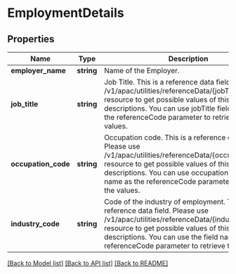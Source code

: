 # EmploymentDetails

## Properties
Name | Type | Description | Notes
------------ | ------------- | ------------- | -------------
**employer_name** | **string** | Name of the Employer. | [optional] 
**job_title** | **string** | Job Title. This is a reference data field. Please use /v1/apac/utilities/referenceData/{jobTitle} resource to get possible values of this field with descriptions. You can use jobTitle field name as the referenceCode parameter to retrieve the values. | [optional] 
**occupation_code** | **string** | Occupation code. This is a reference data field. Please use /v1/apac/utilities/referenceData/{occupationCode} resource to get possible values of this field with descriptions. You can use occupationCode field name as the referenceCode parameter to retrieve the values. | [optional] 
**industry_code** | **string** | Code of the industry of employment. This is a reference data field. Please use /v1/apac/utilities/referenceData/{industryCode} resource to get possible values of this field with descriptions. You can use the field name as the referenceCode parameter to retrieve the values. | [optional] 

[[Back to Model list]](../../README.md#documentation-for-models) [[Back to API list]](../../README.md#documentation-for-api-endpoints) [[Back to README]](../../README.md)


